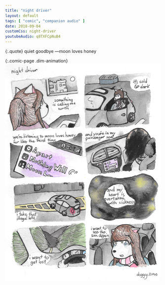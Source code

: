 ```yaml
---
title: "night driver"
layout: default
tags: [ "comic", "companion audio" ]
date: 2018-09-04
customCss: night-driver
youtubeAudio: q8TXFCpNuB4
---
```


{:.quote}
<span id="sound-button"></span>
quiet goodbye
<span class="quote-attribution">&mdash;moon loves honey </span>

{:.comic-page .dim-animation}
![i don't want the happiness that comes from ignoring sorrow, i want the happiness that comes from living life](/img/night-driver/night-driver.jpg)

